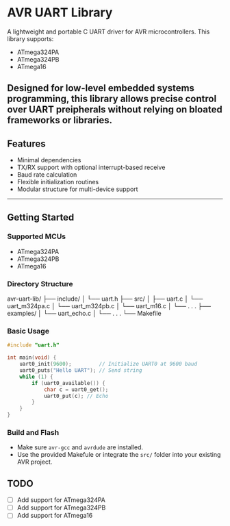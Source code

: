# AVR UART Library
A lightweight and portable C UART driver for AVR microcontrollers. This library supports:
- ATmega324PA
- ATmega324PB
- ATmega16

Designed for low-level embedded systems programming, this library allows precise control over UART preipherals without relying on bloated frameworks or libraries.
---

## Features
- Minimal dependencies
- TX/RX support with optional interrupt-based receive
- Baud rate calculation
- Flexible initialization routines
- Modular structure for multi-device support
---

## Getting Started

### Supported MCUs
- ATmega324PA
- ATmega324PB
- ATmega16

### Directory Structure
avr-uart-lib/
├── include/
│ └── uart.h
├── src/
│ ├── uart.c
│ └── uart_m324pa.c
│ └── uart_m324pb.c
│ └── uart_m16.c
│ └── . . .
├── examples/
│ └── uart_echo.c
│ └── . . .
└── Makefile

### Basic Usage
```c
#include "uart.h"

int main(void) {
    uart0_init(9600);         // Initialize UART0 at 9600 baud
    uart0_puts("Hello UART"); // Send string
    while (1) {
        if (uart0_available()) {
            char c = uart0_get();
            uart0_put(c); // Echo
        }
    }
}
```

### Build and Flash
- Make sure `avr-gcc` and `avrdude` are installed.
- Use the provided Makefule or integrate the `src/` folder into your existing AVR project.

## TODO
- [ ] Add support for ATmega324PA
- [ ] Add support for ATmega324PB
- [ ] Add support for ATmega16